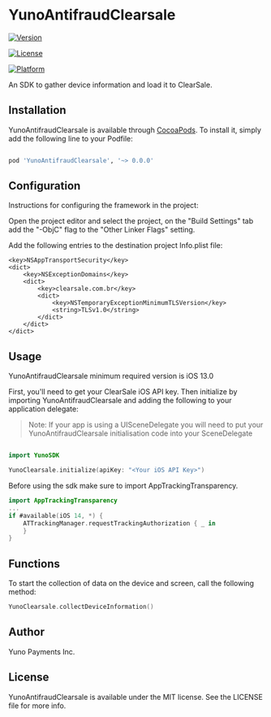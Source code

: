 
# YunoAntifraudClearsale

  

[![Version](https://img.shields.io/cocoapods/v/antifraud-clearsale.svg?style=flat)](https://cocoapods.org/pods/antifraud-clearsale)

[![License](https://img.shields.io/cocoapods/l/antifraud-clearsale.svg?style=flat)](https://cocoapods.org/pods/antifraud-clearsale)

[![Platform](https://img.shields.io/cocoapods/p/antifraud-clearsale.svg?style=flat)](https://cocoapods.org/pods/antifraud-clearsale)

An SDK to gather device information and load it to ClearSale.

## Installation

YunoAntifraudClearsale is available through [CocoaPods](https://cocoapods.org). To install it, simply add the following line to your Podfile:

```ruby

pod 'YunoAntifraudClearsale', '~> 0.0.0'

```

## Configuration

Instructions for configuring the framework in the project:

Open the project editor and select the project, on the "Build Settings" tab add the "-ObjC" flag to the "Other Linker Flags" setting.

Add the following entries to the destination project Info.plist file:

```
<key>NSAppTransportSecurity</key>
<dict>
    <key>NSExceptionDomains</key>
    <dict>
        <key>clearsale.com.br</key>
        <dict>
            <key>NSTemporaryExceptionMinimumTLSVersion</key>
            <string>TLSv1.0</string>
        </dict>
    </dict>
</dict>
```

## Usage

YunoAntifraudClearsale minimum required version is iOS 13.0

First, you'll need to get your ClearSale iOS API key. Then initialize by importing YunoAntifraudClearsale and adding the following to your application delegate:


> Note: If your app is using a UISceneDelegate you will need to put your YunoAntifraudClearsale initialisation code into your SceneDelegate

  

```swift

import YunoSDK

YunoClearsale.initialize(apiKey: "<Your iOS API Key>")

```

Before using the sdk make sure to import AppTrackingTransparency.

```swift
import AppTrackingTransparency
...
if #available(iOS 14, *) {
    ATTrackingManager.requestTrackingAuthorization { _ in
    }
}
```
  
## Functions

To start the collection of data on the device and screen, call the following method:

 
```swift
YunoClearsale.collectDeviceInformation()
```


## Author  
Yuno Payments Inc.


## License
YunoAntifraudClearsale is available under the MIT license. See the LICENSE file for more info.
